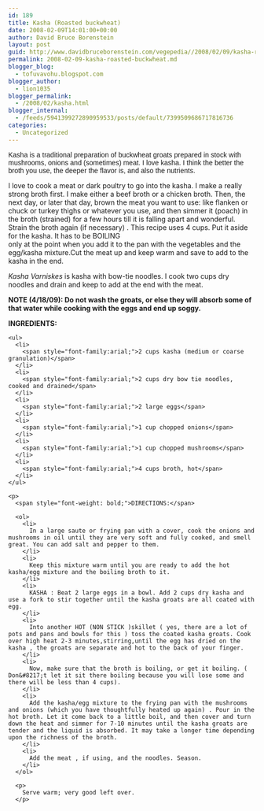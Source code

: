```yaml
---
id: 189
title: Kasha (Roasted buckwheat)
date: 2008-02-09T14:01:00+00:00
author: David Bruce Borenstein
layout: post
guid: http://www.davidbruceborenstein.com/vegepedia//2008/02/09/kasha-roasted-buckwheat/
permalink: 2008-02-09-kasha-roasted-buckwheat.md
blogger_blog:
  - tofuvavohu.blogspot.com
blogger_author:
  - lion1035
blogger_permalink:
  - /2008/02/kasha.html
blogger_internal:
  - /feeds/5941399272890959533/posts/default/7399509686717816736
categories:
  - Uncategorized
---
```

<span style="font-family:arial;">Kasha is a traditional preparation of buckwheat groats prepared in stock with mushrooms, onions and (sometimes) meat. I love kasha. I think the better the broth you use, the deeper the flavor is, and also the nutrients.</p> 

<p>
  I love to cook a meat or dark poultry to go into the kasha. I make a really strong broth first. I make either a beef broth or a chicken broth. Then, the next day, or later that day, brown the meat you want to use: like flanken or chuck or turkey thighs or whatever you use, and then simmer it (poach) in the broth (strained) for a few hours till it is falling apart and wonderful. Strain the broth again (if necessary) . This recipe uses 4 cups. Put it aside for the kasha. It has to be BOILING<br />only at the point when you add it to the pan with the vegetables and the egg/kasha mixture.Cut the meat up and keep warm and save to add to the kasha in the end.
</p>

<p>
  <span style="font-style: italic;">Kasha Varniskes</span> is kasha with bow-tie noodles. I cook two cups dry noodles and drain and keep to add at the end with the meat.
</p>

<p>
  <span style="font-weight: bold;">NOTE (4/18/09): Do not wash the groats, or else they will absorb some of that water while cooking with the eggs and end up soggy.</p> 
  
  <p>
    </span><span style="font-weight: bold;">INGREDIENTS:</span>
  </p>
  
  <p>
    </span> 
    
    <ul>
      <li>
        <span style="font-family:arial;">2 cups kasha (medium or coarse granulation)</span>
      </li>
      <li>
        <span style="font-family:arial;">2 cups dry bow tie noodles, cooked and drained</span>
      </li>
      <li>
        <span style="font-family:arial;">2 large eggs</span>
      </li>
      <li>
        <span style="font-family:arial;">1 cup chopped onions</span>
      </li>
      <li>
        <span style="font-family:arial;">1 cup chopped mushrooms</span>
      </li>
      <li>
        <span style="font-family:arial;">4 cups broth, hot</span>
      </li>
    </ul>
    
    <p>
      <span style="font-weight: bold;">DIRECTIONS:</span> 
      
      <ol>
        <li>
          In a large saute or frying pan with a cover, cook the onions and mushrooms in oil until they are very soft and fully cooked, and smell great. You can add salt and pepper to them.
        </li>
        <li>
          Keep this mixture warm until you are ready to add the hot kasha/egg mixture and the boiling broth to it.
        </li>
        <li>
          KASHA : Beat 2 large eggs in a bowl. Add 2 cups dry kasha and use a fork to stir together until the kasha groats are all coated with egg.
        </li>
        <li>
          Into another HOT (NON STICK )skillet ( yes, there are a lot of pots and pans and bowls for this ) toss the coated kasha groats. Cook over high heat 2-3 minutes,stirring,until the egg has dried on the kasha , the groats are separate and hot to the back of your finger.
        </li>
        <li>
          Now, make sure that the broth is boiling, or get it boiling. ( Don&#8217;t let it sit there boiling because you will lose some and there will be less than 4 cups).
        </li>
        <li>
          Add the kasha/egg mixture to the frying pan with the mushrooms and onions (which you have thoughtfully heated up again) . Pour in the hot broth. Let it come back to a little boil, and then cover and turn down the heat and simmer for 7-10 minutes until the kasha groats are tender and the liquid is absorbed. It may take a longer time depending upon the richness of the broth.
        </li>
        <li>
          Add the meat , if using, and the noodles. Season.
        </li>
      </ol>
      
      <p>
        Serve warm; very good left over.
      </p>